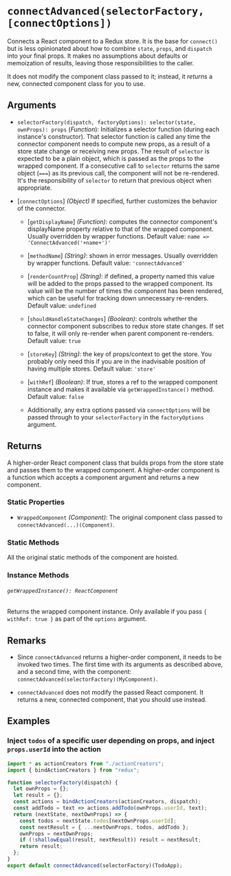 # `connectAdvanced(selectorFactory, [connectOptions])`

<a id="connectAdvanced"></a>

Connects a React component to a Redux store. It is the base for `connect()` but is less opinionated about how to combine `state`, `props`, and `dispatch` into your final props. It makes no assumptions about defaults or memoization of results, leaving those responsibilities to the caller.

It does not modify the component class passed to it; instead, it _returns_ a new, connected component class for you to use.

<a id="connectAdvanced-arguments"></a>

## Arguments

- `selectorFactory(dispatch, factoryOptions): selector(state, ownProps): props` \(_Function_): Initializes a selector function (during each instance's constructor). That selector function is called any time the connector component needs to compute new props, as a result of a store state change or receiving new props. The result of `selector` is expected to be a plain object, which is passed as the props to the wrapped component. If a consecutive call to `selector` returns the same object (`===`) as its previous call, the component will not be re-rendered. It's the responsibility of `selector` to return that previous object when appropriate.

- [`connectOptions`] _(Object)_ If specified, further customizes the behavior of the connector.

  - [`getDisplayName`] _(Function)_: computes the connector component's displayName property relative to that of the wrapped component. Usually overridden by wrapper functions. Default value: `name => 'ConnectAdvanced('+name+')'`

  - [`methodName`] _(String)_: shown in error messages. Usually overridden by wrapper functions. Default value: `'connectAdvanced'`

  - [`renderCountProp`] _(String)_: if defined, a property named this value will be added to the props passed to the wrapped component. Its value will be the number of times the component has been rendered, which can be useful for tracking down unnecessary re-renders. Default value: `undefined`

  - [`shouldHandleStateChanges`] _(Boolean)_: controls whether the connector component subscribes to redux store state changes. If set to false, it will only re-render when parent component re-renders. Default value: `true`

  - [`storeKey`] _(String)_: the key of props/context to get the store. You probably only need this if you are in the inadvisable position of having multiple stores. Default value: `'store'`

  - [`withRef`] _(Boolean)_: If true, stores a ref to the wrapped component instance and makes it available via `getWrappedInstance()` method. Default value: `false`

  - Additionally, any extra options passed via `connectOptions` will be passed through to your `selectorFactory` in the `factoryOptions` argument.

<a id="connectAdvanced-returns"></a>

## Returns

A higher-order React component class that builds props from the store state and passes them to the wrapped component. A higher-order component is a function which accepts a component argument and returns a new component.

### Static Properties

- `WrappedComponent` _(Component)_: The original component class passed to `connectAdvanced(...)(Component)`.

### Static Methods

All the original static methods of the component are hoisted.

### Instance Methods

###### `getWrappedInstance(): ReactComponent`

Returns the wrapped component instance. Only available if you pass `{ withRef: true }` as part of the `options` argument.

## Remarks

- Since `connectAdvanced` returns a higher-order component, it needs to be invoked two times. The first time with its arguments as described above, and a second time, with the component: `connectAdvanced(selectorFactory)(MyComponent)`.

- `connectAdvanced` does not modify the passed React component. It returns a new, connected component, that you should use instead.

<a id="connectAdvanced-examples"></a>

## Examples

### Inject `todos` of a specific user depending on props, and inject `props.userId` into the action

```js
import * as actionCreators from "./actionCreators";
import { bindActionCreators } from "redux";

function selectorFactory(dispatch) {
  let ownProps = {};
  let result = {};
  const actions = bindActionCreators(actionCreators, dispatch);
  const addTodo = text => actions.addTodo(ownProps.userId, text);
  return (nextState, nextOwnProps) => {
    const todos = nextState.todos[nextOwnProps.userId];
    const nextResult = { ...nextOwnProps, todos, addTodo };
    ownProps = nextOwnProps;
    if (!shallowEqual(result, nextResult)) result = nextResult;
    return result;
  };
}
export default connectAdvanced(selectorFactory)(TodoApp);
```
